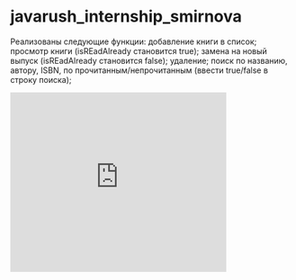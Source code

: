 # javarush_internship_smirnova
Реализованы следующие функции:
      добавление книги в список;
      просмотр книги (isREadAlready становится true);
      замена на новый выпуск (isREadAlready становится false);
      удаление;
      поиск по названию, автору, ISBN, по прочитанным/непрочитанным (ввести true/false в строку поиска);

<iframe frameborder="none" width="384px" height="319px" src="https://edu-courses.dev.marketplace.intellij.net/embeddable/card/16628"></iframe>
